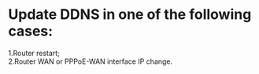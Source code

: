 # Update DDNS in one of the following cases:  
1.Router restart;  
2.Router WAN or PPPoE-WAN interface IP change.  

